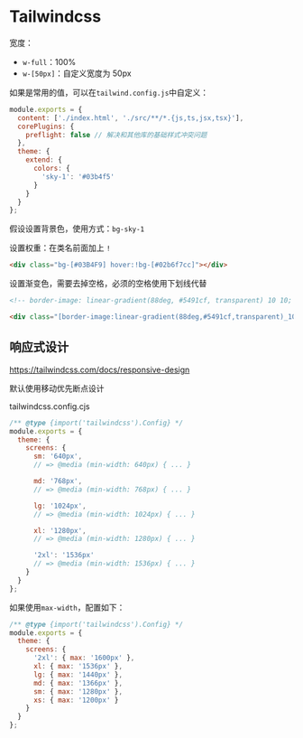 # Tailwindcss

宽度：

- `w-full`：100%
- `w-[50px]`：自定义宽度为 50px

如果是常用的值，可以在`tailwind.config.js`中自定义：

```js
module.exports = {
  content: ['./index.html', './src/**/*.{js,ts,jsx,tsx}'],
  corePlugins: {
    preflight: false // 解决和其他库的基础样式冲突问题
  },
  theme: {
    extend: {
      colors: {
        'sky-1': '#03b4f5'
      }
    }
  }
};
```

假设设置背景色，使用方式：`bg-sky-1`

设置权重：在类名前面加上 `!`

```html
<div class="bg-[#03B4F9] hover:!bg-[#02b6f7cc]"></div>
```

设置渐变色，需要去掉空格，必须的空格使用下划线代替

```html
<!-- border-image: linear-gradient(88deg, #5491cf, transparent) 10 10; -->

<div class="[border-image:linear-gradient(88deg,#5491cf,transparent)_10_10]"></div>
```

## 响应式设计

https://tailwindcss.com/docs/responsive-design

默认使用移动优先断点设计

tailwindcss.config.cjs

```js
/** @type {import('tailwindcss').Config} */
module.exports = {
  theme: {
    screens: {
      sm: '640px',
      // => @media (min-width: 640px) { ... }

      md: '768px',
      // => @media (min-width: 768px) { ... }

      lg: '1024px',
      // => @media (min-width: 1024px) { ... }

      xl: '1280px',
      // => @media (min-width: 1280px) { ... }

      '2xl': '1536px'
      // => @media (min-width: 1536px) { ... }
    }
  }
};
```

如果使用`max-width`，配置如下：

```js
/** @type {import('tailwindcss').Config} */
module.exports = {
  theme: {
    screens: {
      '2xl': { max: '1600px' },
      xl: { max: '1536px' },
      lg: { max: '1440px' },
      md: { max: '1366px' },
      sm: { max: '1280px' },
      xs: { max: '1200px' }
    }
  }
};
```
